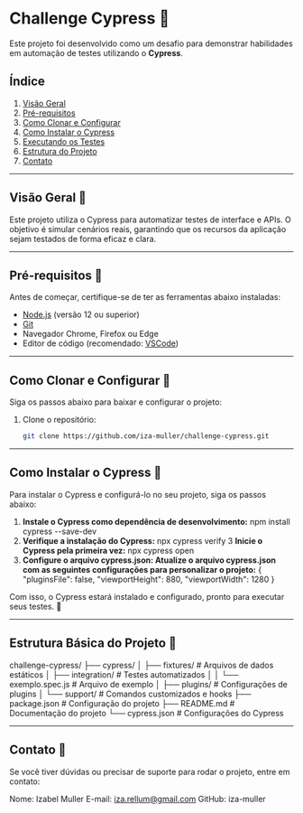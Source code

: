 # **Challenge Cypress** 🚀

Este projeto foi desenvolvido como um desafio para demonstrar habilidades em automação de testes utilizando o **Cypress**.

## **Índice**
1. [Visão Geral](#visão-geral)
2. [Pré-requisitos](#pré-requisitos)
3. [Como Clonar e Configurar](#como-clonar-e-configurar)
4. [Como Instalar o Cypress](#como-instalar-o-cypress)
5. [Executando os Testes](#executando-os-testes)
6. [Estrutura do Projeto](#estrutura-do-projeto)
7. [Contato](#contato)

---

## **Visão Geral** 🚀
Este projeto utiliza o Cypress para automatizar testes de interface e APIs. O objetivo é simular cenários reais, garantindo que os recursos da aplicação sejam testados de forma eficaz e clara.

---

## **Pré-requisitos** 🚀
Antes de começar, certifique-se de ter as ferramentas abaixo instaladas:

- [Node.js](https://nodejs.org/) (versão 12 ou superior)
- [Git](https://git-scm.com/)
- Navegador Chrome, Firefox ou Edge
- Editor de código (recomendado: [VSCode](https://code.visualstudio.com/))

---

## **Como Clonar e Configurar** 🚀
Siga os passos abaixo para baixar e configurar o projeto:

1. Clone o repositório:
   ```bash
   git clone https://github.com/iza-muller/challenge-cypress.git

---

## **Como Instalar o Cypress** 🚀

Para instalar o Cypress e configurá-lo no seu projeto, siga os passos abaixo:

1. **Instale o Cypress como dependência de desenvolvimento:**
   npm install cypress --save-dev
2. **Verifique a instalação do Cypress:**
   npx cypress verify
3 **Inicie o Cypress pela primeira vez:**
   npx cypress open
4. **Configure o arquivo cypress.json: Atualize o arquivo cypress.json com as seguintes configurações para personalizar o projeto:**
{
  "pluginsFile": false,
  "viewportHeight": 880,
  "viewportWidth": 1280
}

Com isso, o Cypress estará instalado e configurado, pronto para executar seus testes. 🚀

---

## **Estrutura Básica do Projeto** 🚀
challenge-cypress/
├── cypress/
│   ├── fixtures/       # Arquivos de dados estáticos
│   ├── integration/    # Testes automatizados
│   │   └── exemplo.spec.js  # Arquivo de exemplo
│   ├── plugins/        # Configurações de plugins
│   └── support/        # Comandos customizados e hooks
├── package.json        # Configuração do projeto
├── README.md           # Documentação do projeto
└── cypress.json        # Configurações do Cypress

---

## **Contato** 🚀
Se você tiver dúvidas ou precisar de suporte para rodar o projeto, entre em contato:

Nome: Izabel Muller
E-mail: iza.rellum@gmail.com
GitHub: iza-muller
